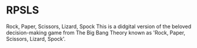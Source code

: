 # RPSLS
Rock, Paper, Scissors, Lizard, Spock
This is a didgital version of the beloved decision-making game from The Big Bang Theory known as 'Rock, Paper, Scissors, Lizard, Spock'. 
